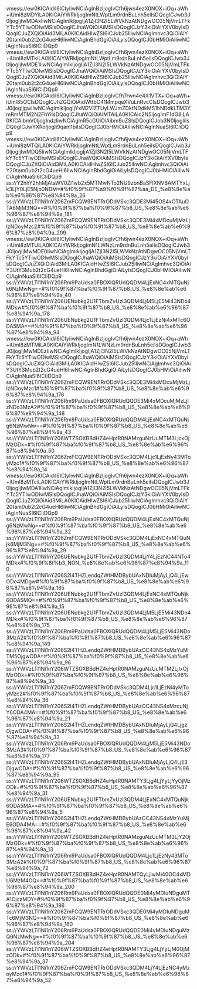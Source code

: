 vmess://ew0KICAidiI6ICIyIiwNCiAgInBzIjogIvCfh6jwn4ezX0NOX+iOq+aWh+iUml8zMDYiLA0KICAiYWRkIjogImNtLWptLm9rdnBuLnh5eiIsDQogICJwb3J0IjogIjIwMDAxIiwNCiAgImlkIjogIjA1ZjI3N2I5LWVkNzAtNDgwOC05NjVmLTFkYTc5YTIwODIwMSIsDQogICJhaWQiOiAiMSIsDQogICJzY3kiOiAiYXV0byIsDQogICJuZXQiOiAid3MiLA0KICAidHlwZSI6ICJub25lIiwNCiAgImhvc3QiOiAiY20tam0ub2t2cG4ueHl6IiwNCiAgInBhdGgiOiAiLyIsDQogICJ0bHMiOiAiIiwNCiAgInNuaSI6ICIiDQp9
vmess://ew0KICAidiI6ICIyIiwNCiAgInBzIjogIvCfh6jwn4ezX0NOX+iOq+aWh+iUml8zMTkiLA0KICAiYWRkIjogImNtLWptLm9rdnBuLnh5eiIsDQogICJwb3J0IjogIjIwMDE1IiwNCiAgImlkIjogIjA1ZjI3N2I5LWVkNzAtNDgwOC05NjVmLTFkYTc5YTIwODIwMSIsDQogICJhaWQiOiAiMSIsDQogICJzY3kiOiAiYXV0byIsDQogICJuZXQiOiAid3MiLA0KICAidHlwZSI6ICJub25lIiwNCiAgImhvc3QiOiAiY20tam0ub2t2cG4ueHl6IiwNCiAgInBhdGgiOiAiLyIsDQogICJ0bHMiOiAiIiwNCiAgInNuaSI6ICIiDQp9
vmess://ew0KICAidiI6ICIyIiwNCiAgInBzIjogIvCfh7rwn4e4X1VTX+iOq+aWh+iUml85OCIsDQogICJhZGQiOiAidWttbC41MmpqeXVuLnRvcCIsDQogICJwb3J0IjogIjgwIiwNCiAgImlkIjogIjYxM2VlZTUyLWJmZDktNDdkMS1hNDdkLTM3YmRmMTM2N2FhYiIsDQogICJhaWQiOiAiMTAiLA0KICAic2N5IjogImF1dG8iLA0KICAibmV0IjogIndzIiwNCiAgInR5cGUiOiAibm9uZSIsDQogICJob3N0IjogIiIsDQogICJwYXRoIjogIi9qanl1biIsDQogICJ0bHMiOiAiIiwNCiAgInNuaSI6ICIiDQp9
vmess://ew0KICAidiI6ICIyIiwNCiAgInBzIjogIvCfh6jwn4ezX0NOX+iOq+aWh+iUml8zMTQiLA0KICAiYWRkIjogImNtLWptLm9rdnBuLnh5eiIsDQogICJwb3J0IjogIjIwMDQ5IiwNCiAgImlkIjogIjA1ZjI3N2I5LWVkNzAtNDgwOC05NjVmLTFkYTc5YTIwODIwMSIsDQogICJhaWQiOiAiMSIsDQogICJzY3kiOiAiYXV0byIsDQogICJuZXQiOiAid3MiLA0KICAidHlwZSI6ICJub25lIiwNCiAgImhvc3QiOiAiY20tam0ub2t2cG4ueHl6IiwNCiAgInBhdGgiOiAiLyIsDQogICJ0bHMiOiAiIiwNCiAgInNuaSI6ICIiDQp9
ss://Y2hhY2hhMjAtaWV0Zi1wb2x5MTMwNTo2NU9zbnBaSFlXNVBAMTYxLjk3LjY0LjE5Njo0NDM=#%f0%9f%87%a9%f0%9f%87%aa_DE_%e8%8e%ab%e6%96%87%e8%94%9a_26
ss://YWVzLTI1Ni1nY206ZmFCQW9ENTRrODdVSkc3QDE3Mi45OS4xOTAuOTA6MjM3NQ==#%f0%9f%87%ba%f0%9f%87%b8_US_%e8%8e%ab%e6%96%87%e8%94%9a_181
ss://YWVzLTI1Ni1nY206ZmFCQW9ENTRrODdVSkc3QDE3Mi4xMDcuMjMzLjIzNDoyMzc2#%f0%9f%87%ba%f0%9f%87%b8_US_%e8%8e%ab%e6%96%87%e8%94%9a_209
vmess://ew0KICAidiI6ICIyIiwNCiAgInBzIjogIvCfh6jwn4ezX0NOX+iOq+aWh+iUml8zMTUiLA0KICAiYWRkIjogImN1LWNzLm9rdnBuLnh5eiIsDQogICJwb3J0IjogIjMwMDE0IiwNCiAgImlkIjogIjA1ZjI3N2I5LWVkNzAtNDgwOC05NjVmLTFkYTc5YTIwODIwMSIsDQogICJhaWQiOiAiMSIsDQogICJzY3kiOiAiYXV0byIsDQogICJuZXQiOiAid3MiLA0KICAidHlwZSI6ICJub25lIiwNCiAgImhvc3QiOiAiY3UtY3Mub2t2cG4ueHl6IiwNCiAgInBhdGgiOiAiLyIsDQogICJ0bHMiOiAiIiwNCiAgInNuaSI6ICIiDQp9
ss://YWVzLTI1Ni1nY206Rm9PaUdsa0FBOXlQRUdQQDM4LjExNC4xMTQuNjk6NzMwNg==#%f0%9f%87%ba%f0%9f%87%b8_US_%e8%8e%ab%e6%96%87%e8%94%9a_40
ss://YWVzLTI1Ni1nY206UENubkg2U1FTbmZvUzI3QDM4LjM5LjE5Mi43NDo4MDkw#%f0%9f%87%ba%f0%9f%87%b8_US_%e8%8e%ab%e6%96%87%e8%94%9a_178
ss://YWVzLTI1Ni1nY206UENubkg2U1FTbmZvUzI3QDM4Ljc1LjEzNi4xMTc6ODA5MA==#%f0%9f%87%ba%f0%9f%87%b8_US_%e8%8e%ab%e6%96%87%e8%94%9a_94
vmess://ew0KICAidiI6ICIyIiwNCiAgInBzIjogIvCfh6jwn4ezX0NOX+iOq+aWh+iUml8zMTMiLA0KICAiYWRkIjogImN1LWNzLm9rdnBuLnh5eiIsDQogICJwb3J0IjogIjMwMDEzIiwNCiAgImlkIjogIjA1ZjI3N2I5LWVkNzAtNDgwOC05NjVmLTFkYTc5YTIwODIwMSIsDQogICJhaWQiOiAiMSIsDQogICJzY3kiOiAiYXV0byIsDQogICJuZXQiOiAid3MiLA0KICAidHlwZSI6ICJub25lIiwNCiAgImhvc3QiOiAiY3UtY3Mub2t2cG4ueHl6IiwNCiAgInBhdGgiOiAiLyIsDQogICJ0bHMiOiAiIiwNCiAgInNuaSI6ICIiDQp9
ss://YWVzLTI1Ni1nY206ZmFCQW9ENTRrODdVSkc3QDE3Mi4xMDcuMjMzLjIzNDoyMzc1#%f0%9f%87%ba%f0%9f%87%b8_US_%e8%8e%ab%e6%96%87%e8%94%9a_176
ss://YWVzLTI1Ni1nY206Rm9PaUdsa0FBOXlQRUdQQDE3Mi4xMDcuMjMzLjIzNDo3MzA2#%f0%9f%87%ba%f0%9f%87%b8_US_%e8%8e%ab%e6%96%87%e8%94%9a_148
ss://YWVzLTI1Ni1nY206Rm9PaUdsa0FBOXlQRUdQQDM4LjExNC4xMTQuNjg6NzMwNw==#%f0%9f%87%ba%f0%9f%87%b8_US_%e8%8e%ab%e6%96%87%e8%94%9a_43
ss://YWVzLTI1Ni1nY206WTZSOXBBdHZ4eHptR0NAMzguNzUuMTM3LjcxOjMzODk=#%f0%9f%87%ba%f0%9f%87%b8_US_%e8%8e%ab%e6%96%87%e8%94%9a_50
ss://YWVzLTI1Ni1nY206ZmFCQW9ENTRrODdVSkc3QDM4Ljc1LjEzNy43MToyMzc1#%f0%9f%87%ba%f0%9f%87%b8_US_%e8%8e%ab%e6%96%87%e8%94%9a_14
vmess://ew0KICAidiI6ICIyIiwNCiAgInBzIjogIvCfh6jwn4ezX0NOX+iOq+aWh+iUml8zMTciLA0KICAiYWRkIjogImNtLWptLm9rdnBuLnh5eiIsDQogICJwb3J0IjogIjIwMDA1IiwNCiAgImlkIjogIjA1ZjI3N2I5LWVkNzAtNDgwOC05NjVmLTFkYTc5YTIwODIwMSIsDQogICJhaWQiOiAiMSIsDQogICJzY3kiOiAiYXV0byIsDQogICJuZXQiOiAid3MiLA0KICAidHlwZSI6ICJub25lIiwNCiAgImhvc3QiOiAiY20tam0ub2t2cG4ueHl6IiwNCiAgInBhdGgiOiAiLyIsDQogICJ0bHMiOiAiIiwNCiAgInNuaSI6ICIiDQp9
ss://YWVzLTI1Ni1nY206Rm9PaUdsa0FBOXlQRUdQQDM4LjExNC4xMTQuNjg6NzMwNg==#%f0%9f%87%ba%f0%9f%87%b8_US_%e8%8e%ab%e6%96%87%e8%94%9a_32
ss://YWVzLTI1Ni1nY206ZmFCQW9ENTRrODdVSkc3QDM4LjExNC4xMTQuNjk6MjM3Ng==#%f0%9f%87%ba%f0%9f%87%b8_US_%e8%8e%ab%e6%96%87%e8%94%9a_29
ss://YWVzLTI1Ni1nY206UENubkg2U1FTbmZvUzI3QDM4LjY4LjEzNC44NTo4MDkx#%f0%9f%8f%b3_NON_%e8%8e%ab%e6%96%87%e8%94%9a_110
ss://YWVzLTI1Ni1nY206S2l4THZLendqZWtHMDBybUAxNDIuMjAyLjQ4LjEwODo4MDgw#%f0%9f%87%ba%f0%9f%87%b8_US_%e8%8e%ab%e6%96%87%e8%94%9a_185
ss://YWVzLTI1Ni1nY206UENubkg2U1FTbmZvUzI3QDM4LjExNC4xMTQuNjk6ODA5MQ==#%f0%9f%87%ba%f0%9f%87%b8_US_%e8%8e%ab%e6%96%87%e8%94%9a_15
ss://YWVzLTI1Ni1nY206UENubkg2U1FTbmZvUzI3QDM4LjM5LjE5Mi43NDo4MDkx#%f0%9f%87%ba%f0%9f%87%b8_US_%e8%8e%ab%e6%96%87%e8%94%9a_175
ss://YWVzLTI1Ni1nY206Rm9PaUdsa0FBOXlQRUdQQDM4LjM5LjE5Mi43NDo3MzA2#%f0%9f%87%ba%f0%9f%87%b8_US_%e8%8e%ab%e6%96%87%e8%94%9a_149
ss://YWVzLTI1Ni1nY206S2l4THZLendqZWtHMDBybUAzOC43NS4xMzYuMTM5OjgwODA=#%f0%9f%87%ba%f0%9f%87%b8_US_%e8%8e%ab%e6%96%87%e8%94%9a_96
ss://YWVzLTI1Ni1nY206WTZSOXBBdHZ4eHptR0NAMzguNzUuMTM2LjIxOjMzODk=#%f0%9f%87%ba%f0%9f%87%b8_US_%e8%8e%ab%e6%96%87%e8%94%9a_30
ss://YWVzLTI1Ni1nY206ZmFCQW9ENTRrODdVSkc3QDM4Ljc1LjEzNi4yMToyMzc2#%f0%9f%87%ba%f0%9f%87%b8_US_%e8%8e%ab%e6%96%87%e8%94%9a_36
ss://YWVzLTI1Ni1nY206S2l4THZLendqZWtHMDBybUAzOC43NS4xMzcuNjY6ODA4MA==#%f0%9f%87%ba%f0%9f%87%b8_US_%e8%8e%ab%e6%96%87%e8%94%9a_21
ss://YWVzLTI1Ni1nY206S2l4THZLendqZWtHMDBybUAxNDIuMjAyLjQ4LjgzOjgwODA=#%f0%9f%87%ba%f0%9f%87%b8_US_%e8%8e%ab%e6%96%87%e8%94%9a_33
ss://YWVzLTI1Ni1nY206Rm9PaUdsa0FBOXlQRUdQQDM4LjM5LjE5Mi43NDo3MzA3#%f0%9f%87%ba%f0%9f%87%b8_US_%e8%8e%ab%e6%96%87%e8%94%9a_177
ss://YWVzLTI1Ni1nY206S2l4THZLendqZWtHMDBybUAxNDIuMjAyLjQ4LjE3OjgwODA=#%f0%9f%87%ba%f0%9f%87%b8_US_%e8%8e%ab%e6%96%87%e8%94%9a_95
ss://YWVzLTI1Ni1nY206WTZSOXBBdHZ4eHptR0NAMTY3Ljg4LjYyLjYyOjMzODk=#%f0%9f%87%ba%f0%9f%87%b8_US_%e8%8e%ab%e6%96%87%e8%94%9a_31
ss://YWVzLTI1Ni1nY206UENubkg2U1FTbmZvUzI3QDM4LjExNC4xMTQuNjk6ODA5MA==#%f0%9f%87%ba%f0%9f%87%b8_US_%e8%8e%ab%e6%96%87%e8%94%9a_5
ss://YWVzLTI1Ni1nY206S2l4THZLendqZWtHMDBybUAzOC43NS4xMzYuMjE6ODA4MA==#%f0%9f%87%ba%f0%9f%87%b8_US_%e8%8e%ab%e6%96%87%e8%94%9a_42
ss://YWVzLTI1Ni1nY206WTZSOXBBdHZ4eHptR0NAMzguNzUuMTM3LjY2OjMzODk=#%f0%9f%87%ba%f0%9f%87%b8_US_%e8%8e%ab%e6%96%87%e8%94%9a_13
ss://YWVzLTI1Ni1nY206Rm9PaUdsa0FBOXlQRUdQQDM4Ljc1LjEzNy43MTo3MzA2#%f0%9f%87%ba%f0%9f%87%b8_US_%e8%8e%ab%e6%96%87%e8%94%9a_72
ss://YWVzLTI1Ni1nY206WTZSOXBBdHZ4eHptR0NAMTQyLjIwMi40OC4xMDU6MzM4OQ==#%f0%9f%87%ba%f0%9f%87%b8_US_%e8%8e%ab%e6%96%87%e8%94%9a_200
ss://YWVzLTI1Ni1nY206Rm9PaUdsa0FBOXlQRUdQQDE0Mi4yMDIuNDguMTA1OjczMDY=#%f0%9f%87%ba%f0%9f%87%b8_US_%e8%8e%ab%e6%96%87%e8%94%9a_186
ss://YWVzLTI1Ni1nY206ZmFCQW9ENTRrODdVSkc3QDE0Mi4yMDIuNDguMTc6MjM3NQ==#%f0%9f%87%ba%f0%9f%87%b8_US_%e8%8e%ab%e6%96%87%e8%94%9a_160
ss://YWVzLTI1Ni1nY206Rm9PaUdsa0FBOXlQRUdQQDE0Mi4yMDIuNDguMzQ6NzMwNg==#%f0%9f%87%ba%f0%9f%87%b8_US_%e8%8e%ab%e6%96%87%e8%94%9a_204
ss://YWVzLTI1Ni1nY206WTZSOXBBdHZ4eHptR0NAMTY3Ljg4LjYyLjM0OjMzODk=#%f0%9f%87%ba%f0%9f%87%b8_US_%e8%8e%ab%e6%96%87%e8%94%9a_37
ss://YWVzLTI1Ni1nY206ZmFCQW9ENTRrODdVSkc3QDM4LjY4LjEzNC4yMzoyMzc1#%f0%9f%87%ba%f0%9f%87%b8_US_%e8%8e%ab%e6%96%87%e8%94%9a_52

